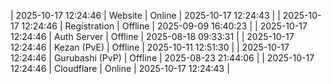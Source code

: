 | 2025-10-17 12:24:46 | Website | Online | 2025-10-17 12:24:43 |
| 2025-10-17 12:24:46 | Registration | Offline | 2025-09-09 16:40:23 |
| 2025-10-17 12:24:46 | Auth Server | Offline | 2025-08-18 09:33:31 |
| 2025-10-17 12:24:46 | Kezan (PvE) | Offline | 2025-10-11 12:51:30 |
| 2025-10-17 12:24:46 | Gurubashi (PvP) | Offline | 2025-08-23 21:44:06 |
| 2025-10-17 12:24:46 | Cloudflare | Online | 2025-10-17 12:24:43 |
